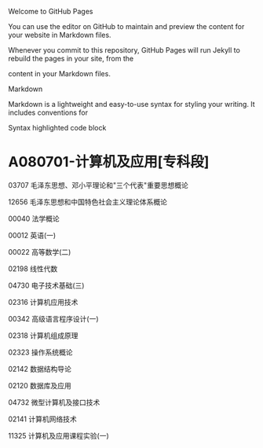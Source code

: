 Welcome to GitHub Pages

You can use the editor on GitHub to maintain and preview the content for your website in Markdown files.

Whenever you commit to this repository, GitHub Pages will run Jekyll to rebuild the pages in your site, from the 

content in your Markdown files.

Markdown

Markdown is a lightweight and easy-to-use syntax for styling your writing. It includes conventions for

Syntax highlighted code block

# A080701-计算机及应用[专科段]
03707 毛泽东思想、邓小平理论和"三个代表"重要思想概论

12656 毛泽东思想和中国特色社会主义理论体系概论

00040 法学概论

00012 英语(一)

00022 高等数学(二)

02198 线性代数

04730 电子技术基础(三)

02316 计算机应用技术

00342 高级语言程序设计(一)

02318 计算机组成原理

02323 操作系统概论

02142 数据结构导论

02120 数据库及应用

04732 微型计算机及接口技术

02141 计算机网络技术

11325 计算机及应用课程实验(一)
